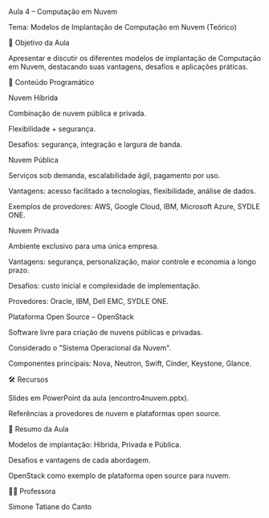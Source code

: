 Aula 4 – Computação em Nuvem

Tema: Modelos de Implantação de Computação em Nuvem (Teórico)

📌 Objetivo da Aula

Apresentar e discutir os diferentes modelos de implantação de Computação em Nuvem, destacando suas vantagens, desafios e aplicações práticas.

🎯 Conteúdo Programático

Nuvem Híbrida

Combinação de nuvem pública e privada.

Flexibilidade + segurança.

Desafios: segurança, integração e largura de banda.

Nuvem Pública

Serviços sob demanda, escalabilidade ágil, pagamento por uso.

Vantagens: acesso facilitado a tecnologias, flexibilidade, análise de dados.

Exemplos de provedores: AWS, Google Cloud, IBM, Microsoft Azure, SYDLE ONE.

Nuvem Privada

Ambiente exclusivo para uma única empresa.

Vantagens: segurança, personalização, maior controle e economia a longo prazo.

Desafios: custo inicial e complexidade de implementação.

Provedores: Oracle, IBM, Dell EMC, SYDLE ONE.

Plataforma Open Source – OpenStack

Software livre para criação de nuvens públicas e privadas.

Considerado o "Sistema Operacional da Nuvem".

Componentes principais: Nova, Neutron, Swift, Cinder, Keystone, Glance.

🛠️ Recursos

Slides em PowerPoint da aula (encontro4nuvem.pptx).

Referências a provedores de nuvem e plataformas open source.

📝 Resumo da Aula

Modelos de implantação: Híbrida, Privada e Pública.

Desafios e vantagens de cada abordagem.

OpenStack como exemplo de plataforma open source para nuvem.

👩‍🏫 Professora

Simone Tatiane do Canto
